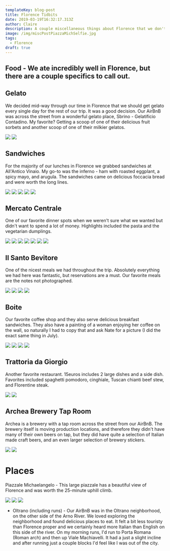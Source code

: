 ```yaml
---
templateKey: blog-post
title: Florence Tidbits
date: 2019-03-19T16:32:17.313Z
author: Claire
description: A couple miscellaneous things about Florence that we don't want to forget.
image: /img/miscPostPiazzaMichSelfie.jpg
tags:
  - Florence
draft: true
---
```

## Food - We ate incredibly well in Florence, but there are a couple specifics to call out.

## Gelato 

We decided mid-way through our time in Florence that we should get gelato every single day for the rest of our trip.  It was a good decision.  Our AirBnB was across the street from a wonderful gelato place, Sbrino - Gelatificio Contadino.  My favorite?  Getting a scoop of one of their delicious fruit sorbets and another scoop of one of their milkier gelatos.

![](/img/florence/miscPostGelato.JPG)
![](/img/florence/miscPostGelato2.JPG)

## Sandwiches 

For the majority of our lunches in Florence we grabbed sandwiches at All'Antico Vinaio.  My go-to was the inferno - ham with roasted eggplant, a spicy mayo, and arugula.  The sandwiches came on delicious foccacia bread and were worth the long lines.

![](/img/florence/miscPostAllanticoVinaioSign.jpg)
![](/img/florence/miscPostSandwich1.jpg)
![](/img/florence/miscPostSandwich2.jpg)
![](/img/florence/miscPostSandwich3.jpg)
![](/img/florence/miscPostSandwich4.jpg)

## Mercato Centrale

One of our favorite dinner spots when we weren't sure what we wanted but didn't want to spend a lot of money.  Highlights included the pasta and the vegetarian dumplings.

![](/img/florence/miscPostMercadoCentral2.jpg)
![](/img/florence/miscPostMercadoCentrale1.jpg)
![](/img/florence/miscPostMercadoCentrale3.jpg)
![](/img/florence/miscPostMercadoCentrale4.jpg)
![](/img/florence/miscPostMercadoCentrale5.jpg)
![](/img/florence/miscPostMercadoCentrale6.jpg)
![](/img/florence/miscPostMercadoCentrale7.jpg)

## Il Santo Bevitore

One of the nicest meals we had throughout the trip.  Absolutely everything we had here was fantastic, but reservations are a must. Our favorite meals are the notes not photographed. 

![](/img/florence/miscPostIlSantoBevitore.jpeg)
![](/img/florence/miscPostIlSantoBevitore1.jpg)
![](/img/florence/miscPostIlSantoBevitore2.jpg)
![](/img/florence/miscPostIlSantoBevitore3.jpeg)

## Boite 

Our favorite coffee shop and they also serve delicious breakfast sandwiches.  They also have a painting of a woman enjoying her coffee on the wall, so naturally I had to copy that and ask Nate for a picture (I did the exact same thing in July).

![](/img/florence/miscPostBoite.jpg)
![](/img/florence/miscPostBoite1.JPG)
![](/img/florence/miscPostBoiteClaire1.jpg)
![](/img/florence/miscPostBoiteClaire2.jpg)

## Trattoria da Giorgio 

Another favorite restaurant.  15euros includes 2 large dishes and a side dish.  Favorites included spaghetti pomodoro, cinghiale, Tuscan chianti beef stew, and Florentine steak.

![](/img/florence/miscPostDaGiorgio.jpg)
![](/img/florence/miscPostDaGiorgio2.jpg)



## Archea Brewery Tap Room

Archea is a brewery with a tap room across the street from our AirBnB. The brewery itself is moving production locations, and therefore they didn't have many of their own beers on tap, but they did have quite a selection of Italian made craft beers, and an even larger selection of brewery stickers. 

![](/img/florence/miscPostArcheaBrewing.jpg)
![](/img/florence/miscPostArcheaBrewing1.jpeg)

# Places

Piazzale Michaelangelo - This large piazzale has a beautiful view of Florence and was worth the 25-minute uphill climb.  

![](/img/florence/miscPostPiazzaMich1.jpg)
![](/img/florence/miscPostPiazzaMich2.jpg)
![](/img/florence/miscPostPiazzaMich3.jpg)

* Oltrano (including runs) - Our AirBnB was in the Oltrano neighborhood, on the other side of the Arno River.  We loved exploring the neighborhood and found delicious places to eat.  It felt a bit less touristy than Florence proper and we certainly heard more Italian than English on this side of the river.  On my morning runs, I'd run to Porta Romana (Roman arch) and then up Viale Machiavelli.  It had a just a slight incline and after running just a couple blocks I'd feel like I was out of the city.
